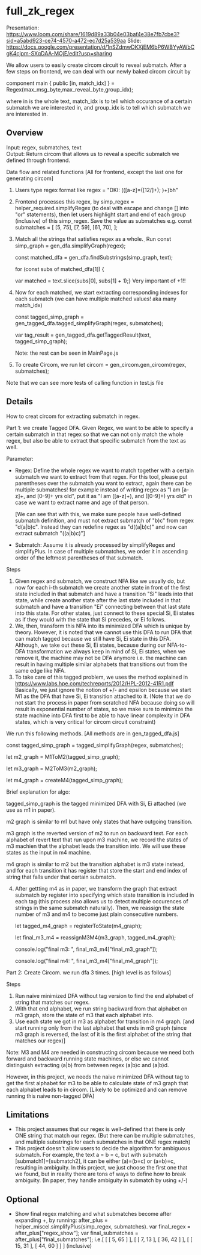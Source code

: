 # full_zk_regex

Presentation: https://www.loom.com/share/1619d89a33b04e03baf4e38e7fb7cbe3?sid=a5abd923-ce74-4570-a472-ec7d25a539aa
Slide: https://docs.google.com/presentation/d/1nSZdmwDKXjEM6bP6WBYyAWbCgK4cjpm-SXqDAA-MOjE/edit?usp=sharing

We allow users to easily create circom circuit to reveal submatch. After a few steps on frontend, we can deal with our newly baked circom circuit by

component main { public [in, match_idx] } = Regex(max_msg_byte,max_reveal_byte,group_idx);

where in is the whole text, match_idx is to tell which occurance of a certain submatch we are interested in, and group_idx is to tell which submatch we are interested in.

## Overview

Input: regex, submatches, text  
Output: Return circom that allows us to reveal a specific submatch we defined through frontend.

Data flow and related functions [All for frontend, except the last one for generating circom]

1. Users type regex format like regex = "DKI: (([a-z]=([12/]+); )+)bh"
2. Frontend processes this regex, by simp_regex = helper_required.simplifyRegex
   (to deal with escape and change [] into "or" statements), then let users highlight start and end of each group (inclusive) of this simp_regex. Save the value as submatches e.g.
   const submatches = [
   [5, 75],
   [7, 59],
   [61, 70],
   ];
3. Match all the strings that satisfies regex as a whole. ฺ
   Run
   const simp_graph = gen_dfa.simplifyGraph(regex);

   const matched_dfa = gen_dfa.findSubstrings(simp_graph, text);

   for (const subs of matched_dfa[1]) {

   var matched = text.slice(subs[0], subs[1] + 1);} Very important of +1!!

4. Now for each matched, we start extracting corresponding indexes for each submatch (we can have multiple matched values! aka many match_idx)

   const tagged_simp_graph = gen_tagged_dfa.tagged_simplifyGraph(regex, submatches);

   var tag_result = gen_tagged_dfa.getTaggedResult(text, tagged_simp_graph);

   Note: the rest can be seen in MainPage.js

5. To create Circom, we run
   let circom = gen_circom.gen_circom(regex, submatches);

Note that we can see more tests of calling function in test.js file

## Details

How to creat circom for extracting submatch in regex.

Part 1: we create Tagged DFA. Given Regex, we want to be able to specify a certain submatch in that regex so that we can not only match the whole regex, but also be able to extract that specific submatch from the text as well.

Parameter:

- Regex: Define the whole regex we want to match together with a certain submatch we want to extract from that regex. For this tool, please put parentheses over the submatch you want to extract, again there can be multiple submatches! for example instead of writing regex as "I am [a-z]+, and [0-9]+ yrs old", put it as "I am ([a-z]+), and ([0-9]+) yrs old" in case we want to extract name and age of that person.

  [We can see that with this, we make sure people have well-defined submatch definition, and must not extract submatch of "b)c" from regex "d(a|b)c". Instead they can redefine regex as "d((a|b)c)" and now can extract submatch "((a|b)c)"]

- Submatch: Assume it is already processed by simplifyRegex and simplifyPlus. In case of multiple submatches, we order it in ascending order of the leftmost parentheses of that submatch.

Steps

1. Given regex and submatch, we construct NFA like we usually do, but now for each i-th submatch we create another state in front of the first state included in that submatch and have a transition "Si" leads into that state, while create another state after the last state included in that submatch and have a transition "Ei" connecting between that last state into this state. For other states, just connect to these special Si, Ei states as if they would with the state that Si precedes, or Ei follows.
2. We, then, transform this NFA into its minimized DFA which is unique by theory. However, it is noted that we cannot use this DFA to run DFA that can match tagged because we still have Si, Ei state in this DFA. Although, we take out these Si, Ei states, because during our NFA-to-DFA transformation we always keep in mind of Si, Ei states, when we remove it, the machine may not be DFA anymore i.e. the machine can result in having multiple similar alphabets that transitions out from the same edge like NFA.
3. To take care of this tagged problem, we uses the method explained in https://www.labs.hpe.com/techreports/2012/HPL-2012-41R1.pdf Basically, we just ignore the notion of +/- and epsilon because we start M1 as the DFA that have Si, Ei transition attached to it. (Note that we do not start the process in paper from scratched NFA because doing so will result in exponential number of states, so we make sure to minimize the state machine into DFA first to be able to have linear complexity in DFA states, which is very critical for circom circuit constraint)

We run this following methods. [All methods are in gen_tagged_dfa.js]

const tagged_simp_graph = tagged_simplifyGraph(regex, submatches);

let m2_graph = M1ToM2(tagged_simp_graph);

let m3_graph = M2ToM3(m2_graph);

let m4_graph = createM4(tagged_simp_graph);

Brief explanation for algo:

tagged_simp_graph is the tagged minimized DFA with Si, Ei attached (we use as m1 in paper).

m2 graph is similar to m1 but have only states that have outgoing transition.

m3 graph is the reverted version of m2 to run on backward text. For each alphabet of revert text that run upon m3 machine, we record the states of m3 machien that the alphabet leads the transition into. We will use these states as the input in m4 machine.

m4 graph is similar to m2 but the transition alphabet is m3 state instead, and for each transition it has register that store the start and end index of string that falls under that certain submatch.

4. After gettting m4 as in paper, we transform the graph that extract submatch by register into specifying which state transition is included in each tag (this process also allows us to detect multiple occurences of strings in the same submatch naturally). Then, we reassign the state number of m3 and m4 to become just plain consecutive numbers.

   let tagged_m4_graph = registerToState(m4_graph);

   let final_m3_m4 = reassignM3M4(m3_graph, tagged_m4_graph);

   console.log("final m3: ", final_m3_m4["final_m3_graph"]);

   console.log("final m4: ", final_m3_m4["final_m4_graph"]);

Part 2: Create Circom. we run dfa 3 times. [high level is as follows]

Steps

1. Run naive minimized DFA without tag version to find the end alphabet of string that matches our regex.
2. With that end alphabet, we run string backward from that alphabet on m3 graph, store the state of m3 that each alphabet into.
3. Use each state we got in m3 as alphabet for transition in m4 graph. [and start running only from the last alphabet that ends in m3 graph (since m3 graph is reversed, the last of it is the first alphabet of the string that matches our regex)]

Note: M3 and M4 are needed in constructing circom because we need both forward and backward running state machines, or else we cannot distinguish extracting (a|b) from between regex (a|b)c and (a|b)d.

However, in this project, we needs the naive minimized DFA without tag to get the first alphabet for m3 to be able to calculate state of m3 graph that each alphabet leads to in circom.
[Likely to be optimized and can remove running this naive non-tagged DFA]

## Limitations

- This project assumes that our regex is well-defined that there is only ONE string that match our regex. (But there can be multiple submatches, and multiple substrings for each submatches in that ONE regex match)
- This project doesn't allow users to decide the algorithm for ambiguous submatch. For example, the text a = b = c, but with submatch [submatch1]=[submatch2], it can be either (a)=(b=c) or (a=b)=c, resulting in ambiguity. In this project, we just choose the first one that we found, but in reality there are tons of ways to define how to break ambiguity. (In paper, they handle ambiguity in submatch by using +/-)

## Optional

- Show final regex matching and what submatches become after expanding +, by running: after_plus = helper_miscel.simplifyPlus(simp_regex, submatches).
  var final_regex = after_plus["regex_show"];
  var final_submatches = after_plus["final_submatches"]; i.e.[
  [ [ 5, 65 ] ],
  [ [ 7, 13 ], [ 36, 42 ] ],
  [ [ 15, 31 ], [ 44, 60 ] ]
  ]
  (inclusive)
